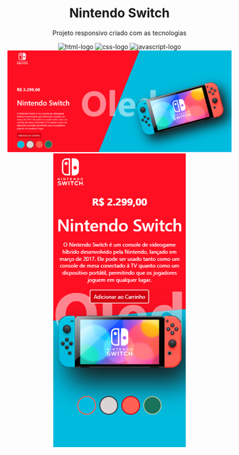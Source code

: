 <h1 align=center >Nintendo Switch</h1>
<p align=center >Projeto responsivo criado com as tecnologias </p>
<div align=center>
<img src="https://img.shields.io/badge/HTML5-E34F26?style=for-the-badge&logo=html5&logoColor=white" alt="html-logo"/> <img src="https://img.shields.io/badge/CSS3-1572B6?style=for-the-badge&logo=css3&logoColor=white" alt="css-logo"/> <img src="https://img.shields.io/badge/JavaScript-F7DF1E?style=for-the-badge&logo=javascript&logoColor=black" alt="javascript-logo"/>
</div>
<div align=center>
<img src="https://raw.githubusercontent.com/Lecsilva85/Nintendo-Switch/a4d4ad258dba4b7c2c7596553b138ef664778610/img/Nintendo%20Switch.png" alt="Imagem do projeto"/>
<img alingn-item=center src="https://raw.githubusercontent.com/Lecsilva85/Nintendo-Switch/a4d4ad258dba4b7c2c7596553b138ef664778610/img/Nintendo%20Switch%20phone.png" alt="imagem do projeto"/>
</div>
